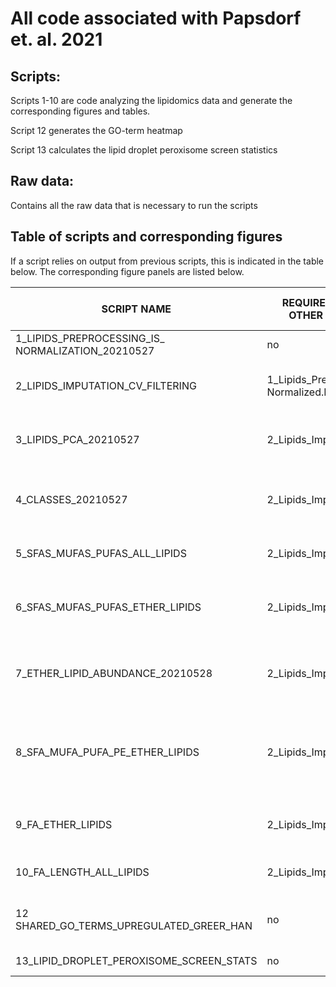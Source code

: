# All code associated with Papsdorf et. al. 2021
## Scripts:
Scripts 1-10 are code analyzing the lipidomics data and generate the corresponding figures and tables.

Script 12 generates the GO-term heatmap

Script 13 calculates the lipid droplet peroxisome screen statistics

## Raw data:
Contains all the raw data that is necessary to run the scripts

## Table of scripts and corresponding figures
If a script relies on output from previous scripts, this is indicated in the table below. The corresponding figure panels are listed below.

|SCRIPT NAME|REQUIRED OUTPUTS FROM OTHER SCRIPTS TO RUN| OUTPUT|FIGURE PANELS/ TABLES|
---|---|---|---
|1_LIPIDS_PREPROCESSING_IS_<br>NORMALIZATION_20210527|no|1_Lipids_Preprocessed_Normalized.csv<br>1_Lipids_Preprocessed_Normalized.Rdata|none|
|2_LIPIDS_IMPUTATION_CV_FILTERING|1_Lipids_Preprocessed_<br>Normalized.Rdata|2_Lipids_Imputed_CVfiltered.csv <br>2_Lipids_Imputed_CVfiltered.Rdata|Extended Data Table 6 <br> Lipidomic Data.csv|
|3_LIPIDS_PCA_20210527|2_Lipids_Imputed_CVfiltered.Rdata|3_PCA.pdf<br> 3_Lipids_PC_loading.csv|Figure 4c<br>Extended Data Table 3 PCA loadings|
|4_CLASSES_20210527|	2_Lipids_Imputed_CVfiltered.Rdata	|4_Classes.csv<br>	4_Class_TG.pdf|Source Data Extended Data Figure 4a <br>4_Class_TG.pdf<br>	Figure S4a|
|5_SFAS_MUFAS_PUFAS_ALL_LIPIDS	|2_Lipids_Imputed_CVfiltered.Rdata	|5_SFAs_MUFAs_PUFAs_All_Lipids.csv<br>5_SFAs_MUFAs_PUFAs_All_Lipids.pdf|	Source Data Figure 4b<br>	Figure 4b|		
|6_SFAS_MUFAS_PUFAS_ETHER_LIPIDS	|2_Lipids_Imputed_CVfiltered.Rdata	|6_SFAs_MUFAs_PUFAs_Ether_Lipids.csv<br>6_SFAs_MUFAs_PUFAs_Ether_Lipids.pdf<br>6_MUFAtoPUFA_Ether_Lipids.pdf|	Source Data Figure 4e,f <br>Figure 4e<br>Figure 4f left panel|
|7_ETHER_LIPID_ABUNDANCE_20210528|	2_Lipids_Imputed_CVfiltered.Rdata|	7_Ether_Lipids.csv	<br>7_Ether_Lipids.pdf<br> 7_Ether_Lipid_TG_PE_PS.pdf| Source Data Extended Data Figure 4b, d <br>Figure S4b<br>Figure S4d|
|8_SFA_MUFA_PUFA_PE_ETHER_LIPIDS|	2_Lipids_Imputed_CVfiltered.Rdata	|8_MUFAtoPUFA_Ether_Lipids_PE_PS_TG.csv<br>8_MUFAtoPUFA_Ether_Lipids_PE_PS_TG.pdf|	Source Data Extended Data Figure 4e,f right panel<br> Figure S4e, Figure 4f right panel
|9_FA_ETHER_LIPIDS|	2_Lipids_Imputed_CVfiltered.Rdata|	9_FA_Ether_Lipids.csv	<br>9_FA_Ether_Lipids.pdf| Source Data Extended Data Figure 4c <br>Figure S4c|
|10_FA_LENGTH_ALL_LIPIDS	|2_Lipids_Imputed_CVfiltered.Rdata	|10_FA_Lenght_All_Lipids.csv|	Extended Data Table 7 Fatty acid length|
|12 SHARED_GO_TERMS_UPREGULATED_GREER_HAN|	no	|12_Shared_GO_terms.csv	<br> 12_Shared_Go_term_heatmap|Extended Data Table 2 GO Terms<br> Figure 3b|
|13_LIPID_DROPLET_PEROXISOME_SCREEN_STATS|	no	|13_Lipid_droplet_Peroxisome_<br>Screen_Stats.csv	|Source Data Figure 3i, k|


